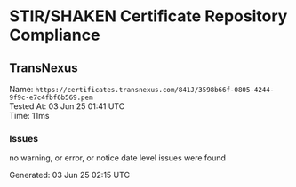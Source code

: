 # STIR/SHAKEN Certificate Repository Compliance

## TransNexus

Name: `https://certificates.transnexus.com/841J/3598b66f-0805-4244-9f9c-e7c4fbf6b569.pem`\
Tested At: 03 Jun 25 01:41 UTC\
Time: 11ms

### Issues

no warning, or error, or notice date level issues were found

Generated: 03 Jun 25 02:15 UTC